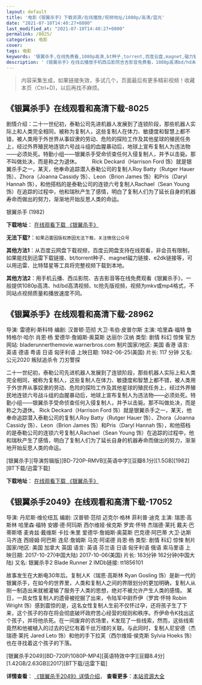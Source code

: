 ```yaml
---
layout: default
title: '电影《银翼杀手》下载资源/在线播放/视频地址/1080p/高清/蓝光'
date: "2021-07-10T14:40:27+0800"
last_modified_at: "2021-07-10T14:40:27+0800"
permalink: /8025/
categories: 电影
cover:
tags: 电影
keywords: '银翼杀手,在线免费看,1080p高清,bt种子,torrent,百度云盘,magnet,磁力链,迅雷下载资源'
description: '《银翼杀手》在线云播放手机西瓜影院吉吉影音免费看，1080p高清bd/hd未删减完整版和tc抢先枪版，mkv/mp4格式，附带bt/torrent种子、magnet/磁力链、百度云盘、网盘资源迅雷下载链接'
---
```


>内容采集生成，如果链接失效，多试几个，页面最后有更多精彩视频！收藏本页（Ctrl+D)，以后再找不麻烦。


## 《银翼杀手》在线观看和高清下载-8025

剧情介绍：二十一世纪初，泰勒公司先进机器人发展到了连锁阶段，那些机器人实际上和人类完全相同，被称为复制人，这些复制人在体力、敏捷度和智慧上都不错，被人类用于外世界从事奴隶的劳动、危险的探险工作及其他星球的殖民任务上，经过外界殖民地连锁六号战斗组的血腥暴动后，地球上宣布复制人为违法物——必须处死。特勤小组——银翼杀手受命侦查任何入侵复制人，并予以击毙。那不叫做处决，而是称之为退休。  　　Rick Deckard（Harrison Ford 饰）就是银翼杀手之一，某天，他奉命追踪潜入泰勒公司的复制人Roy Batty（Rutger Hauer 饰）、Zhora（Joanna Cassidy 饰）、Leon（Brion James 饰）和Pris（Daryl Hannah 饰），和他搭档的是泰勒公司的连锁六号复制人Rachael（Sean Young 饰）在追踪的过程中，他和瑞秋产生了感情，明白了复制人们为了延长自身的机器寿命而做出的努力，渐渐地开始反思人类的命运。


银翼杀手 (1982)

**下载地址**： [在线观看下载 《银翼杀手》](https://www.btbtdy.me/btdy/dy11768.html) 


**无法下载?**：`如果迅雷因版权原因无法下载，关注微信公众号 `

**其他方法1**：从百度云网盘下载视频，百度云网盘支持在线观看，非会员有限制，如果能找到迅雷下载链接、bt/torrent种子、magnet磁力链接、e2dk链接等，可以用迅雷、比特彗星等工具将完整视频下载到本地。

**其他方法2**：用手机云播、西瓜影院、吉吉影音等在线免费观看《银翼杀手》，一般提供1080p高清、hd/bd高清视频、tc抢先版视频，视频为mkv或mp4格式，不同站点视频质量和播放速度不同。


## 《银翼杀手》在线观看和高清下载-28962

导演: 雷德利·斯科特 编剧: 汉普顿·范彻 大卫·韦伯·皮普尔斯 主演: 哈里森·福特 鲁特格尔·哈尔 肖恩·杨 爱德华·詹姆斯·奥莫斯 达丽尔·汉纳 类型: 剧情 科幻 惊悚 官方网站: bladerunnerthemovie.warnerbros.com 制片国家/地区: 美国 香港 语言: 英语 德语 粤语 日语 匈牙利语 上映日期: 1982-06-25(美国) 片长: 117 分钟 又名: 公元2020 叛狱追杀令 刀刃警探

二十一世纪初，泰勒公司先进机器人发展到了连锁阶段，那些机器人实际上和人类完全相同，被称为复制人，这些复制人在体力、敏捷度和智慧上都不错，被人类用于外世界从事奴隶的劳动、危险的探险工作及其他星球的殖民任务上，经过外界殖民地连锁六号战斗组的血腥暴动后，地球上宣布复制人为违法物——必须处死。特勤小组——银翼杀手受命侦查任何入侵复制人，并予以击毙。那不叫做处决，而是称之为退休。 Rick Deckard（Harrison Ford 饰）就是银翼杀手之一，某天，他奉命追踪潜入泰勒公司的复制人Roy Batty（Rutger Hauer 饰）、Zhora（Joanna Cassidy 饰）、Leon（Brion James 饰）和Pris（Daryl Hannah 饰），和他搭档的是泰勒公司的连锁六号复制人Rachael（Sean Young 饰）在追踪的过程中，他和瑞秋产生了感情，明白了复制人们为了延长自身的机器寿命而做出的努力，渐渐地开始反思人类的命运。


[银翼杀手][导演剪辑版][BD-720P-RMVB][英语中字][豆瓣8.1分][1.5GB][1982][BT下载/迅雷下载]

**下载地址**： [在线观看下载 《银翼杀手》](https://www.btdx8.com/torrent/blade_runner_1982.html) 


## 《银翼杀手2049》在线观看和高清下载-17052

导演: 丹尼斯·维伦纽瓦 编剧: 汉普顿·范彻 迈克尔·格林 菲利普·迪克 主演: 瑞恩·高斯林 哈里森·福特 安娜·德·阿玛斯 西尔维娅·侯克斯 罗宾·怀特 杰瑞德·莱托 戴夫·巴蒂斯塔 麦肯兹·戴维斯 卡拉·朱里 爱德华·詹姆斯·奥莫斯 巴克德·阿巴蒂 大卫·达斯马齐连 西娅姆·阿巴斯 连尼·詹姆斯 马克·阿诺德 肖恩·杨 类型: 剧情 科幻 惊悚 制片国家/地区: 美国 加拿大 英国 语言: 英语 芬兰语 日语 匈牙利语 俄语 索马里语 上映日期: 2017-10-27(中国大陆) 2017-10-06(美国) 片长: 163分钟 162分钟(中国大陆) 又名: 银翼杀手2 Blade Runner 2 IMDb链接: tt1856101

故事发生在大断电30年后。复制人K（瑞恩·高斯林 Ryan Gosling 饰）是新一代的银翼杀手，在如今的世界里，人类和复制人之间的界限划分的更加明确，复制人从刚一制造出来就被灌输了服务于人类的思想，绝对不被允许产生人类的感情。 某日，一具女性复制人的遗骨被挖掘了出来，令陆军中尉乔伊（罗宾·怀特 Robin Wright 饰）感到震惊的是，这名女性复制人生前不仅怀过孕，还将孩子生了下来，这个孩子的存在将会彻底破坏政府苦心经营的规则和秩序。乔伊命令K找出这个孩子，并将他杀死。在一间废弃的农场里，K发现了一些线索，然而，这些线索竟然和他被植入的过去的记忆有着千丝万缕的关联。与此同时，复制人尼安德（杰瑞德·莱托 Jared Leto 饰）和他的手下拉芙（西尔维娅·侯克斯 Sylvia Hoeks 饰）也在寻找着这个孩子的下落。


[银翼杀手2049][BD-720P/1080P-MP4][英语特效中字][豆瓣8.4分][1.42GB/2.63GB][2017][BT下载/迅雷下载]

**详情查看**： [《银翼杀手2049》详情介绍](/movie/17052/)， **查看更多**：[本站资源大全](/movie/t/all/)

